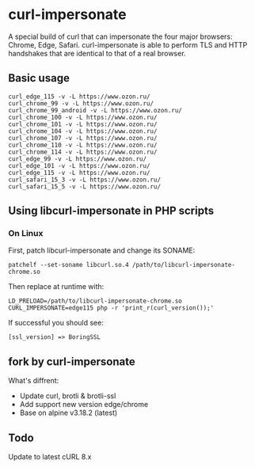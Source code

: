 # curl-impersonate

A special build of curl that can impersonate the four major browsers: Chrome, Edge, Safari. curl-impersonate is able to perform TLS and HTTP handshakes that are identical to that of a real browser.

## Basic usage

```shell
curl_edge_115 -v -L https://www.ozon.ru/
curl_chrome_99 -v -L https://www.ozon.ru/
curl_chrome_99_android -v -L https://www.ozon.ru/
curl_chrome_100 -v -L https://www.ozon.ru/
curl_chrome_101 -v -L https://www.ozon.ru/
curl_chrome_104 -v -L https://www.ozon.ru/
curl_chrome_107 -v -L https://www.ozon.ru/
curl_chrome_110 -v -L https://www.ozon.ru/
curl_chrome_114 -v -L https://www.ozon.ru/
curl_edge_99 -v -L https://www.ozon.ru/
curl_edge_101 -v -L https://www.ozon.ru/
curl_edge_115 -v -L https://www.ozon.ru/
curl_safari_15_3 -v -L https://www.ozon.ru/
curl_safari_15_5 -v -L https://www.ozon.ru/
```

## Using libcurl-impersonate in PHP scripts

### On Linux

First, patch libcurl-impersonate and change its SONAME:

```text
patchelf --set-soname libcurl.so.4 /path/to/libcurl-impersonate-chrome.so
```

Then replace at runtime with:

```text
LD_PRELOAD=/path/to/libcurl-impersonate-chrome.so CURL_IMPERSONATE=edge115 php -r 'print_r(curl_version());'
```

If successful you should see:

```text
[ssl_version] => BoringSSL
```

## fork by curl-impersonate

What's diffrent:
- Update curl, brotli & brotli-ssl
- Add support new version edge/chrome
- Base on alpine v3.18.2 (latest)

## Todo

Update to latest cURL 8.x
